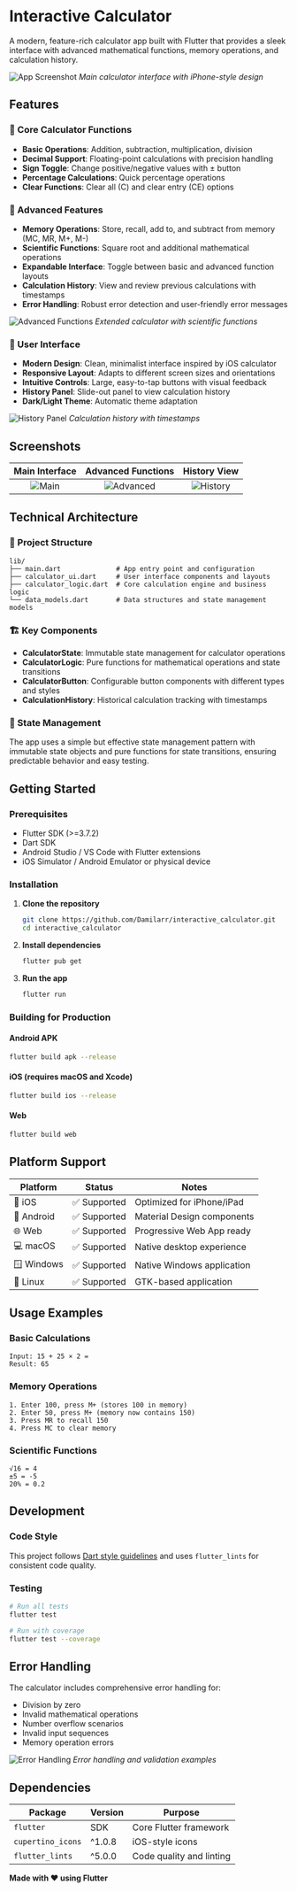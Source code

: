 # Interactive Calculator

A modern, feature-rich calculator app built with Flutter that provides a sleek interface with advanced mathematical functions, memory operations, and calculation history.

![App Screenshot](assets/images/main.png)
_Main calculator interface with iPhone-style design_

## Features

### 🧮 Core Calculator Functions

- **Basic Operations**: Addition, subtraction, multiplication, division
- **Decimal Support**: Floating-point calculations with precision handling
- **Sign Toggle**: Change positive/negative values with ± button
- **Percentage Calculations**: Quick percentage operations
- **Clear Functions**: Clear all (C) and clear entry (CE) options

### 📱 Advanced Features

- **Memory Operations**: Store, recall, add to, and subtract from memory (MC, MR, M+, M-)
- **Scientific Functions**: Square root and additional mathematical operations
- **Expandable Interface**: Toggle between basic and advanced function layouts
- **Calculation History**: View and review previous calculations with timestamps
- **Error Handling**: Robust error detection and user-friendly error messages

![Advanced Functions](assets/images/advanced.png)
_Extended calculator with scientific functions_

### 🎨 User Interface

- **Modern Design**: Clean, minimalist interface inspired by iOS calculator
- **Responsive Layout**: Adapts to different screen sizes and orientations
- **Intuitive Controls**: Large, easy-to-tap buttons with visual feedback
- **History Panel**: Slide-out panel to view calculation history
- **Dark/Light Theme**: Automatic theme adaptation

![History Panel](assets/images/history.png)
_Calculation history with timestamps_

## Screenshots

|         Main Interface          |            Advanced Functions            |             History View              |
| :-----------------------------: | :--------------------------------------: | :-----------------------------------: |
| ![Main](assets/images/main.png) | ![Advanced](assets/images//advanced.png) | ![History](assets/images/history.png) |

## Technical Architecture

### 📁 Project Structure

```
lib/
├── main.dart              # App entry point and configuration
├── calculator_ui.dart     # User interface components and layouts
├── calculator_logic.dart  # Core calculation engine and business logic
└── data_models.dart       # Data structures and state management models
```

### 🏗️ Key Components

- **CalculatorState**: Immutable state management for calculator operations
- **CalculatorLogic**: Pure functions for mathematical operations and state transitions
- **CalculatorButton**: Configurable button components with different types and styles
- **CalculationHistory**: Historical calculation tracking with timestamps

### 🔧 State Management

The app uses a simple but effective state management pattern with immutable state objects and pure functions for state transitions, ensuring predictable behavior and easy testing.

## Getting Started

### Prerequisites

- Flutter SDK (>=3.7.2)
- Dart SDK
- Android Studio / VS Code with Flutter extensions
- iOS Simulator / Android Emulator or physical device

### Installation

1. **Clone the repository**

   ```bash
   git clone https://github.com/Damilarr/interactive_calculator.git
   cd interactive_calculator
   ```

2. **Install dependencies**

   ```bash
   flutter pub get
   ```

3. **Run the app**
   ```bash
   flutter run
   ```

### Building for Production

#### Android APK

```bash
flutter build apk --release
```

#### iOS (requires macOS and Xcode)

```bash
flutter build ios --release
```

#### Web

```bash
flutter build web
```

## Platform Support

| Platform   | Status       | Notes                      |
| ---------- | ------------ | -------------------------- |
| 📱 iOS     | ✅ Supported | Optimized for iPhone/iPad  |
| 🤖 Android | ✅ Supported | Material Design components |
| 🌐 Web     | ✅ Supported | Progressive Web App ready  |
| 💻 macOS   | ✅ Supported | Native desktop experience  |
| 🪟 Windows | ✅ Supported | Native Windows application |
| 🐧 Linux   | ✅ Supported | GTK-based application      |

## Usage Examples

### Basic Calculations

```
Input: 15 + 25 × 2 =
Result: 65
```

### Memory Operations

```
1. Enter 100, press M+ (stores 100 in memory)
2. Enter 50, press M+ (memory now contains 150)
3. Press MR to recall 150
4. Press MC to clear memory
```

### Scientific Functions

```
√16 = 4
±5 = -5
20% = 0.2
```

## Development

### Code Style

This project follows [Dart style guidelines](https://dart.dev/guides/language/effective-dart/style) and uses `flutter_lints` for consistent code quality.

### Testing

```bash
# Run all tests
flutter test

# Run with coverage
flutter test --coverage
```

## Error Handling

The calculator includes comprehensive error handling for:

- Division by zero
- Invalid mathematical operations
- Number overflow scenarios
- Invalid input sequences
- Memory operation errors

![Error Handling](screenshots/error_states.png)
_Error handling and validation examples_

## Dependencies

| Package           | Version | Purpose                  |
| ----------------- | ------- | ------------------------ |
| `flutter`         | SDK     | Core Flutter framework   |
| `cupertino_icons` | ^1.0.8  | iOS-style icons          |
| `flutter_lints`   | ^5.0.0  | Code quality and linting |

**Made with ❤️ using Flutter**
